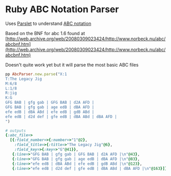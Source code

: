 # Ruby ABC Notation Parser

Uses [Parslet](http://kschiess.github.io/parslet/) to understand [ABC notation](https://en.wikipedia.org/wiki/ABC_notation)

Based on the BNF for abc 1.6 found at [http://web.archive.org/web/20080309023424/http://www.norbeck.nu/abc/abcbnf.htm](http://web.archive.org/web/20080309023424/http://www.norbeck.nu/abc/abcbnf.htm)

Doesn't quite work yet but it will parse the most basic ABC files

```ruby
pp AbcParser.new.parse("X:1
T:The Legacy Jig
M:6/8
L:1/8
R:jig
K:G
GFG BAB | gfg gab | GFG BAB | d2A AFD |
GFG BAB | gfg gab | age edB | dBA AFD |
efe edB | dBA ABd | efe edB | gdB ABd |
efe edB | d2d def | gfe edB | dBA ABd | dBA AFD |
")

# outputs
{:abc_file=>
  [{:field_number=>{:number=>"1"@2},
    :field_title=>{:title=>"The Legacy Jig"@6},
    :field_key=>{:key=>"G"@41}},
   {:line=>"GFG BAB | gfg gab | GFG BAB | d2A AFD |\n"@43},
   {:line=>"GFG BAB | gfg gab | age edB | dBA AFD |\n"@83},
   {:line=>"efe edB | dBA ABd | efe edB | gdB ABd |\n"@123},
   {:line=>"efe edB | d2d def | gfe edB | dBA ABd | dBA AFD |\n"@163}]}
```
